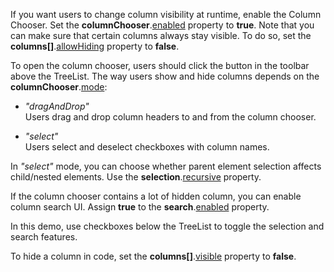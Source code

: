 If you want users to change column visibility at runtime, enable the Column Chooser. Set the **columnChooser**.[enabled](/Documentation/ApiReference/UI_Components/dxTreeList/Configuration/columnChooser/#enabled) property to **true**.  Note that you can make sure that certain columns always stay visible. To do so, set the **columns[]**.[allowHiding](/Documentation/ApiReference/UI_Components/dxTreeList/Configuration/columns/#allowHiding) property to **false**. 

To open the column chooser, users should click the button in the toolbar above the TreeList. The way users show and hide columns depends on the **columnChooser**.[mode](/Documentation/ApiReference/UI_Components/dxTreeList/Configuration/columnChooser/#mode):

* *"dragAndDrop"*              
Users drag and drop column headers to and from the column chooser.

* *"select"*         
Users select and deselect checkboxes with column names.

In *"select"* mode, you can choose whether parent element selection affects child/nested elements. Use the **selection**.[recursive](/Documentation/ApiReference/UI_Components/dxTreeList/Configuration/columnChooser/selection/#recursive) property.

If the column chooser contains a lot of hidden column, you can enable column search UI. Assign **true** to the **search**.[enabled](/Documentation/ApiReference/UI_Components/dxTreeList/Configuration/columnChooser/search/#enabled) property.

In this demo, use checkboxes below the TreeList to toggle the selection and search features.

To hide a column in code, set the **columns[]**.[visible](/Documentation/ApiReference/UI_Components/dxTreeList/Configuration/columns/#visible) property to **false**. 
